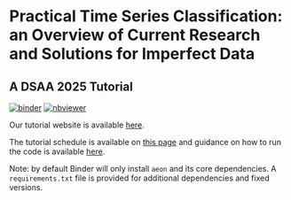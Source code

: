 # Practical Time Series Classification: an Overview of Current Research and Solutions for Imperfect Data
## A DSAA 2025 Tutorial

[![binder](https://mybinder.org/badge_logo.svg)](https://mybinder.org/v2/gh/aeon-tutorials/DSAA-2025/main) [![nbviewer](https://raw.githubusercontent.com/jupyter/design/master/logos/Badges/nbviewer_badge.svg)](https://nbviewer.org/github/aeon-tutorials/DSAA-2025/tree/main/Notebooks/)

Our tutorial website is available [here](https://aeon-tutorials.github.io/DSAA-2025/).

The tutorial schedule is available on [this page](https://aeon-tutorials.github.io/DSAA-2025/schedule.html) and guidance on how to run the code is available [here](https://aeon-tutorials.github.io/DSAA-2025/code.html).

Note: by default Binder will only install `aeon` and its core dependencies. A `requirements.txt` file is provided for additional dependencies and fixed versions.